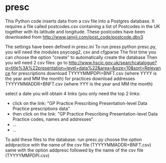 presc
=====
This Python code inserts data from a csv file into a Postgres database. 
It requires a file called postcodes.csv containing a list of Postcodes in the UK together with its latitude and longitude.
These postcodes have been downloaded from http://www.janyii.com/post_code/postcode.dbv3

The settings have been defined in presc.ini
To run press python presc.py, you will need the modules psycopg2, csv and cfgparse
The first time you can choose the option "create" to automatically create the database
Then you will need 2 csv files: 
go to http://www.hscic.gov.uk/searchcatalogue?q=title%3A%22presentation+level+data%22&area=&size=10&sort=Relevance
for prescriptions download TYYYYMMPDPI+BNFT.csv (where YYYY is the year and MM the month)
for practices download addresses TYYYYMMADDR+BNFT.csv (where YYY is the year and MM the month)

select a date you will obtain 4 links (you only need the top 2 links:
- click on the link: "GP Practice Prescribing Presentation-level Data        Practice prescriptions data"
- then click on the link: "GP Practice Prescribing Presentation-level Data   Practice codes, names and addresses"  
- ...
- ...

To add these files to the database: run presc.py 
choose the option addpractice with the name of the csv file (TYYYYMMADDR+BNFT.csv) 
same with the option addpresc followed by the name of the csv file (TYYYYMMPDPI.csv)

